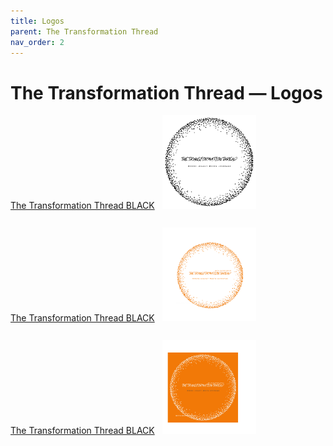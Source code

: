 ```yaml
---
title: Logos
parent: The Transformation Thread
nav_order: 2
---
```


# The Transformation Thread — Logos

[The Transformation Thread BLACK](/assets/the-transformation-thread/logos/the-transformation-thread-BLACK.png)&nbsp;&nbsp;
<img style="height: auto; width:150px;" src="/assets/the-transformation-thread/logos/the-transformation-thread-BLACK.png" />
<span style="line-height: 5;"><br /></span>
[The Transformation Thread BLACK](/assets/the-transformation-thread/logos/the-transformation-thread-OFFICIAL.png)&nbsp;&nbsp;
<img style="height: auto; width:150px;" src="/assets/the-transformation-thread/logos/the-transformation-thread-OFFICIAL.png" />
<span style="line-height: 5;"><br /></span>
[The Transformation Thread BLACK](/assets/the-transformation-thread/logos/the-transformation-thread-PADDED.png)&nbsp;&nbsp;
<img style="height: auto; width:150px;" src="/assets/the-transformation-thread/logos/the-transformation-thread-PADDED.png" />
